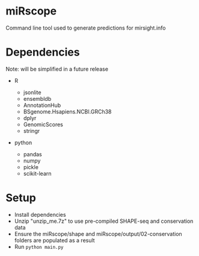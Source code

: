 # miRscope
Command line tool used to generate predictions for mirsight.info

# Dependencies 
Note: will be simplified in a future release

- R
  - jsonlite
  - ensembldb
  - AnnotationHub
  - BSgenome.Hsapiens.NCBI.GRCh38
  - dplyr
  - GenomicScores
  - stringr

- python
  - pandas
  - numpy
  - pickle
  - scikit-learn

# Setup
- Install dependencies
- Unzip "unzip_me.7z" to use pre-compiled SHAPE-seq and conservation data
- Ensure the miRscope/shape and miRscope/output/02-conservation folders are populated as a result
- Run `python main.py`
